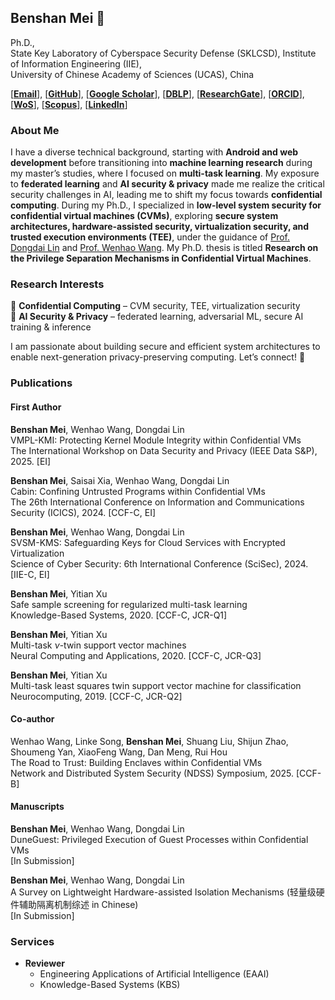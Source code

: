 ## Benshan Mei 👋  

Ph.D., \
State Key Laboratory of Cyberspace Security Defense (SKLCSD), 
Institute of Information Engineering (IIE), \
University of Chinese Academy of Sciences (UCAS), China

[[**Email**](mailto:mbs2021@163.com)], [[**GitHub**](https://github.com/mbs0221)], [[**Google Scholar**](https://scholar.google.com/citations?user=zd0JSI8AAAAJ&hl=zh-CN)], [[**DBLP**](https://dblp1.uni-trier.de/pid/238/7713.html)], [[**ResearchGate**](https://www.researchgate.net/profile/Benshan-Mei)], [[**ORCID**](https://orcid.org/0000-0002-2637-0101)], [[**WoS**](https://webofscience.clarivate.cn/wos/author/record/MTA-4527-2025)], [[**Scopus**](https://www.scopus.com/authid/detail.uri?authorId=57205729009)], [[**LinkedIn**](https://www.linkedin.com/in/%E6%9C%AC%E5%B1%B1-%E6%A2%85-85148831b/)]

### About Me  
I have a diverse technical background, starting with **Android and web development** before transitioning into **machine learning research** during my master’s studies, where I focused on **multi-task learning**. My exposure to **federated learning** and **AI security & privacy** made me realize the critical security challenges in AI, leading me to shift my focus towards **confidential computing**. During my Ph.D., I specialized in **low-level system security for confidential virtual machines (CVMs)**, exploring **secure system architectures, hardware-assisted security, virtualization security, and trusted execution environments (TEE)**, under the guidance of [Prof. Dongdai Lin](https://people.ucas.ac.cn/~ddlin) and [Prof. Wenhao Wang](https://heartever.github.io/). My Ph.D. thesis is titled **Research on the Privilege Separation Mechanisms in Confidential Virtual Machines**.

### Research Interests  
🔹 **Confidential Computing** – CVM security, TEE, virtualization security  
🔹 **AI Security & Privacy** – federated learning, adversarial ML, secure AI training & inference  

I am passionate about building secure and efficient system architectures to enable next-generation privacy-preserving computing. Let’s connect! 🚀  

### Publications

#### First Author

**Benshan Mei**, Wenhao Wang, Dongdai Lin \
VMPL-KMI: Protecting Kernel Module Integrity within Confidential VMs \
The International Workshop on Data Security and Privacy (IEEE Data S\&P), 2025. [EI] 

**Benshan Mei**, Saisai Xia, Wenhao Wang, Dongdai Lin \
Cabin: Confining Untrusted Programs within Confidential VMs \
The 26th International Conference on Information and Communications Security (ICICS), 2024. [CCF-C, EI] 

**Benshan Mei**, Wenhao Wang, Dongdai Lin \
SVSM-KMS: Safeguarding Keys for Cloud Services with Encrypted Virtualization \
Science of Cyber Security: 6th International Conference (SciSec), 2024. [IIE-C, EI] 

**Benshan Mei**, Yitian Xu \
Safe sample screening for regularized multi-task learning \
Knowledge-Based Systems, 2020. [CCF-C, JCR-Q1] 

**Benshan Mei**, Yitian Xu \
Multi-task $\nu$-twin support vector machines \
Neural Computing and Applications, 2020. [CCF-C, JCR-Q3] 

**Benshan Mei**, Yitian Xu \
Multi-task least squares twin support vector machine for classification \
Neurocomputing, 2019. [CCF-C, JCR-Q2] 

#### Co-author

Wenhao Wang, Linke Song, **Benshan Mei**, Shuang Liu, Shijun Zhao, Shoumeng Yan, XiaoFeng Wang, Dan Meng, Rui Hou \
The Road to Trust: Building Enclaves within Confidential VMs \
Network and Distributed System Security (NDSS) Symposium, 2025. [CCF-B] 

#### Manuscripts

**Benshan Mei**, Wenhao Wang, Dongdai Lin \
DuneGuest: Privileged Execution of Guest Processes within Confidential VMs \
[In Submission]

**Benshan Mei**, Wenhao Wang, Dongdai Lin \
A Survey on Lightweight Hardware-assisted Isolation Mechanisms (轻量级硬件辅助隔离机制综述 in Chinese) \
[In Submission]

### Services

- **Reviewer**
  - Engineering Applications of Artificial Intelligence (EAAI)
  - Knowledge-Based Systems (KBS)
